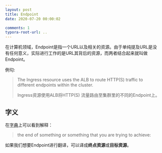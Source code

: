 ```yaml
---
layout: post
title: Endpoint
date: 2020-07-20 00:00:02

comments: 1
typora-root-url: ..
---
```


在计算机领域，Endpoint是指一个URL以及相关的资源。由于单纯提及URL是没有任何意义，实际进行工作的是URL其背后的资源，而两者结合起来就叫做Endpoint。

例句:

> The Ingress resource uses the ALB to route HTTP(S) traffic to different endpoints within the cluster.
>
> Ingress资源使用ALB将HTTP(S) 流量路由至集群里的不同的Endpoint上。

## 字义

在[字典](https://dictionary.cambridge.org/dictionary/english/endpoint)上可以看到解释：

> the end of something or something that you are trying to achieve:

如果我们想要Endpoint进行翻译，可以译成**终点资源**或**目标资源**。